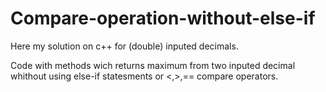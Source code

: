 # Compare-operation-without-else-if

Here my solution on c++ for (double) inputed decimals.

Code with methods wich returns maximum from two inputed decimal
whithout using else-if statesments or <,>,== compare operators.
